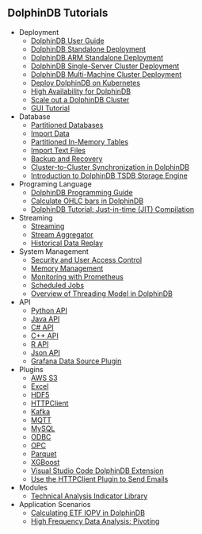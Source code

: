 ## DolphinDB Tutorials

- Deployment
    - [DolphinDB User Guide](dolphindb_user_guide.md)
    - [DolphinDB Standalone Deployment](standalone_deployment.md)
    - [DolphinDB ARM Standalone Deployment](ARM_standalone_deployment.md)
    - [DolphinDB Single-Server Cluster Deployment](single_machine_cluster_deploy.md)
    - [DolphinDB Multi-Machine Cluster Deployment](multi_machine_cluster_deployment.md)
    - [Deploy DolphinDB on Kubernetes](k8s_deployment.md)
    - [High Availability for DolphinDB](ha_cluster_deployment.md)
    - [Scale out a DolphinDB Cluster](cluster_scaleout.md)
    - [GUI Tutorial](gui_tutorial.md)
- Database
    - [Partitioned Databases](database.md)
    - [Import Data](import_data.md)
    - [Partitioned In-Memory Tables](partitioned_in_memory_table.md)
    - [Import Text Files](import_csv.md)
    - [Backup and Recovery](backup_and_recovery.md)
    - [Cluster-to-Cluster Synchronization in DolphinDB](cluster_to_cluster_synchronization.md)
    - [Introduction to DolphinDB TSDB Storage Engine](tsdb_engine.md)
- Programing Language
    - [DolphinDB Programming Guide](DolphinDB_Programming_Guide.md)
    - [Calculate OHLC bars in DolphinDB](OHLC.md)
    - [DolphinDB Tutorial: Just-in-time (JIT) Compilation](jit.md)
- Streaming
    - [Streaming](streaming_tutorial.md)
    - [Stream Aggregator](stream_aggregator.md)
    - [Historical Data Replay](historical_data_replay.md)
- System Management
    - [Security and User Access Control](ACL_and_Security.md)
    - [Memory Management](memory_management.md)
    - [Monitoring with Prometheus](monitoring_with_prometheus.md)
    - [Scheduled Jobs](scheduledJob.md)
    - [Overview of Threading Model in DolphinDB](thread_model_SQL.md)
- API
    - [Python API](python_api.md)
    - [Java API](https://github.com/dolphindb/api-java/blob/master/README.md)
    - [C# API](https://github.com/dolphindb/api-csharp/blob/master/README.md)
    - [C++ API](https://github.com/dolphindb/api-cplusplus/blob/master/README.md)
    - [R API](https://github.com/dolphindb/api-r/blob/master/README.md)
    - [Json API](https://github.com/dolphindb/api-json/blob/master/README.md)
    - [Grafana Data Source Plugin](https://github.com/dolphindb/grafana-datasource/blob/master/README.md)
- Plugins
    - [AWS S3](../../../DolphinDBPlugin/blob/release200/aws/README_EN.md)
    - [Excel](../../../excel-add-in)
    - [HDF5](../../../DolphinDBPlugin/blob/release200/hdf5/README.md)
    - [HTTPClient](../../../DolphinDBPlugin/blob/release200/httpClient/README_EN.md)
    - [Kafka](../../../DolphinDBPlugin/blob/release200/kafka/README.md)
    - [MQTT](../../../DolphinDBPlugin/blob/release200/mqtt/README.md)
    - [MySQL](../../../DolphinDBPlugin/blob/release200/mysql/README.md)
    - [ODBC](../../../DolphinDBPlugin/blob/release200/odbc/README.md)
    - [OPC](../../../DolphinDBPlugin/blob/release200/opc/README.md)
    - [Parquet](../../../DolphinDBPlugin/blob/release200/parquet/README.md)
    - [XGBoost](../../../DolphinDBPlugin/blob/release200/xgboost/README.md)
    - [Visual Studio Code DolphinDB Extension](vscode_extension.md)
    - [Use the HTTPClient Plugin to Send Emails](Use%20the%20HTTP%20Client%20Plugin%20to%20Send%20Emails.md)
- Modules
    - [Technical Analysis Indicator Library](ta.md)
- Application Scenarios
    - [Calculating ETF IOPV in DolphinDB](streaming_IOPV.md)
    - [High Frequency Data Analysis: Pivoting](hi_freq_data_analysis_pivoting.md)
 
